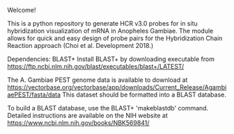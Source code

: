 Welcome!

This is a python repository to generate HCR v3.0 probes for in situ hybridization visualization of mRNA in Anopheles Gambiae.
The module allows for quick and easy design of probe pairs for the Hybridization Chain Reaction approach (Choi et al. Development 2018.)

Dependencies: 
BLAST+
Install BLAST+ by downloading executable from https://ftp.ncbi.nlm.nih.gov/blast/executables/blast+/LATEST/

The A. Gambiae PEST genome data is available to download at https://vectorbase.org/vectorbase/app/downloads/Current_Release/AgambiaePEST/fasta/data
This dataset should be formatted into a BLAST database.

To build a BLAST database, use the BLAST+ 'makeblastdb' command. 
Detailed instructions are available on the NIH website at https://www.ncbi.nlm.nih.gov/books/NBK569841/
